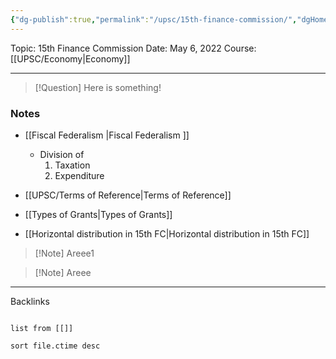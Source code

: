 ```yaml
---
{"dg-publish":true,"permalink":"/upsc/15th-finance-commission/","dgHomeLink":true,"dgPassFrontmatter":false}
---
```


Topic: 15th Finance Commission
Date: May 6, 2022
Course: [[UPSC/Economy|Economy]]

---

> [!Question]
> Here is something! 


### Notes
- [[Fiscal Federalism |Fiscal Federalism ]]
	- Division of 
		1. Taxation 
		2. Expenditure

- [[UPSC/Terms of Reference|Terms of Reference]] 
- [[Types of Grants|Types of Grants]]
- [[Horizontal distribution in 15th FC|Horizontal distribution in 15th FC]]

>[!Note] Areee1

>[!Note] Areee




---
Backlinks
```dataview

list from [[]]

sort file.ctime desc

```
